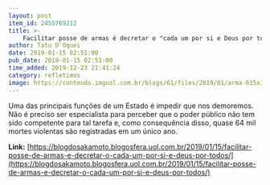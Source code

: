 ```yaml
---
layout: post
item_id: 2455769212
title: >-
    Facilitar posse de armas é decretar o "cada um por si e Deus por todos"
author: Tatu D'Oquei
date: 2019-01-15 02:51:00
pub_date: 2019-01-15 02:51:00
time_added: 2019-12-23 21:41:24
category: refletimos
image: https://conteudo.imguol.com.br/blogs/61/files/2019/01/arma-615x300.jpg
---
```


Uma das principais funções de um Estado é impedir que nos demoremos. Não é preciso ser especialista para perceber que o poder público não tem sido competente para tal tarefa e, como consequência disso, quase 64 mil mortes violentas são registradas em um único ano.

**Link:** [https://blogdosakamoto.blogosfera.uol.com.br/2019/01/15/facilitar-posse-de-armas-e-decretar-o-cada-um-por-si-e-deus-por-todos/](https://blogdosakamoto.blogosfera.uol.com.br/2019/01/15/facilitar-posse-de-armas-e-decretar-o-cada-um-por-si-e-deus-por-todos/)

